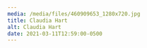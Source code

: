 ```yaml
---
media: /media/files/460909653_1280x720.jpg
title: Claudia Hart
alt: Claudia Hart
date: 2021-03-11T12:59:00-0500
---
```

